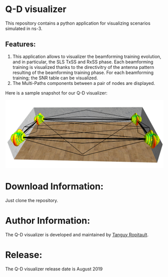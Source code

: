 # Q-D visualizer
This repository contains a python application for visualizing scenarios simulated in ns-3. 

## Features:
1. This application allows to visualizer the beamforming training evolution, and in particular, the SLS TxSS and RxSS phase. Each beamforming training is visualized thanks to the directivitry of the antenna pattern resulting of the beamforming training phase. For each beamforming training; the SNR table can be visualized. 
1. The Multi-Paths components between a pair of nodes are displayed.



Here is a sample snapshot for our Q-D visualizer:

![Snapshot for our Codebook Generator App](qdSnapshot.png)

# Download Information:
Just clone the repository.

# Author Information:
The Q-D visualizer is developed and maintained by [Tanguy Ropitault](https://www.nist.gov/people/tanguy-ropitault).

# Release:
The Q-D visualizer release date is August 2019
